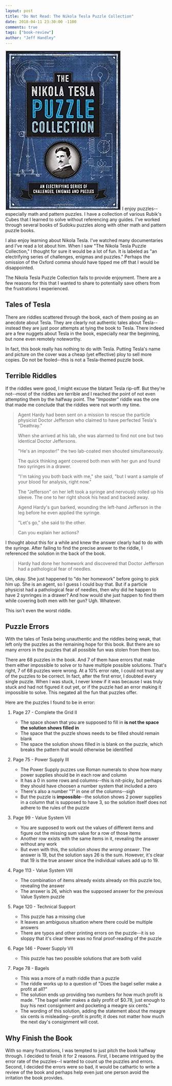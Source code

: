 ```yaml
---
layout: post
title: "Do Not Read: The Nikola Tesla Puzzle Collection"
date: 2018-04-11 23:30:00 -1100
comments: true
tags: ["book-review"]
author: "Jeff Handley"
---
```

![The Nikola Tesla Puzzle Collection](/img/postimages/2018-04-11-nikola-tesla-puzzle-collection/book-cover.jpg) I enjoy puzzles--especially math and pattern puzzles. I have a collection of various Rubik's Cubes that I learned to solve without referencing any guides. I've worked through several books of Sudoku puzzles along with other math and pattern puzzle books.

I also enjoy learning about Nikola Tesla. I've watched many documentaries and I've read a lot about him. When I saw "The Nikola Tesla Puzzle Collection," I thought for sure it would be a lot of fun. It is labeled as "an electrifying series of challenges, enigmas and puzzles." Perhaps the omission of the Oxford comma should have tipped me off that I would be disappointed.

The Nikola Tesla Puzzle Collection fails to provide enjoyment. There are a few reasons for this that I wanted to share to potentially save others from the frustrations I experienced.

## Tales of Tesla

There are riddles scattered through the book, each of them posing as an anecdote about Tesla. They are clearly not authentic tales about Tesla--instead they are just poor attempts at tying the book to Tesla. There indeed are a few nuggets about Tesla in the book, especially near the beginning, but none even remotely noteworthy.

In fact, this book really has nothing to do with Tesla. Putting Tesla's name and picture on the cover was a cheap (yet effective) ploy to sell more copies. Do not be fooled--this is not a Tesla-themed puzzle book.

## Terrible Riddles

If the riddles were good, I might excuse the blatant Tesla rip-off. But they're not--most of the riddles are terrible and I reached the point of not even attempting them by the halfway point. The "Imposter" riddle was the one that made me conclude that the riddles were not worth my time.

> Agent Hardy had been sent on a mission to rescue the particle physicist Doctor Jefferson who claimed to have perfected Tesla's "Deathray."
>
> When she arrived at his lab, she was alarmed to find not one but two identical Doctor Jeffersons.
>
> "He's an imposter!" the two lab-coated men shouted simultaneously.
>
> The quick thinking agent covered both men with her gun and found two syringes in a drawer.
>
> "I'm taking you both back with me," she said, "but I want a sample of your blood for analysis, right now."
>
> The "Jefferson" on her left took a syringe and nervously rolled up his sleeve. The one to her right shook his head and backed away.
>
> Agend Hardy's gun barked, wounding the left-hand Jefferson in the leg before he even applied the syringe.
>
> "Let's go," she said to the other.
>
> Can you explain her actions?

I thought about this for a while and knew the answer clearly had to do with the syringe. After failing to find the precise answer to the riddle, I referenced the solution in the back of the book.

> Hardy had done her homework and discovered that Doctor Jefferson had a pathological fear of needles.

Um, okay. She just happened to "do her homework" before going to pick him up. She is an agent, so I guess I could buy that. But if a particle physicist had a pathological fear of needles, then why did he happen to have 2 synringes in a drawer? And how would she just happen to find them while covering both men with her gun? Ugh. Whatever.

This isn't even the worst riddle.

## Puzzle Errors

With the tales of Tesla being unauthentic and the riddles being weak, that left only the puzzles as the remaining hope for this book. But there are so many _errors_ in the puzzles that all possible fun was stolen from them too.

There are 68 puzzles in the book. And 7 of them have errors that make them either impossible to solve or to have multiple possible solutions. That's right, 7 of 68 puzzles were wrong. At a 10% error rate, I could not trust any of the puzzles to be correct. In fact, after the first error, I doubted every single puzzle. When I was stuck, I never knew if it was because I was truly stuck and had not figured it out yet, or if the puzzle had an error making it impossible to solve. This negated all the fun that puzzles offer.

Here are the puzzles I found to be in error:

1. Page 27 - Complete the Grid II
    * The space shown that you are supposed to fill in **is not the space the solution shows filled in**
    * The space that the puzzle shows needs to be filled should remain blank
    * The space the solution shows filled in is blank on the puzzle, which breaks the pattern that would otherwise be identified

2. Page 75 - Power Supply III
    * The Power Supply puzzes use Roman numerals to show how many power supplies should be in each row and column
    * It has a 0 in some rows and columns--this is nit-picky, but perhaps they should have choosen a number system that included a zero
    * There's also a number "1" in one of the columns--sigh
    * But the puzzle is **impossible**--the solution shows 2 power supplies in a column that is supposed to have 3, so the solution itself does not adhere to the rules of the puzzle

3. Page 99 - Value System VII
    * You are supposed to work out the values of different items and figure out the missing sum value for a row of those items
    * Another row exists with the same items in it, revealing the answer without any work
    * But even with this, the solution *shows the wrong answer*. The answer is 19, but the solution says 26 is the sum. However, it's clear that 19 is the true answer since the individual values add up to 19.

4. Page 113 - Value System VIII
    * The combination of items already exists already on this puzzle too, revealing the answer
    * The answer is 26, which was the supposed answer for the previous Value System puzzle

5. Page 120 - Technical Support
    * This puzzle has a missing clue
    * It leaves an ambiguous situation where there could be multiple answers
    * There are typos and other printing errors on the puzzle--it is so sloppy that it's clear there was no final proof-reading of the puzzle

6. Page 146 - Power Supply VII
    * This puzzle has two possible solutions that are both valid

7. Page 78 - Bagels
    * This was a more of a math riddle than a puzzle
    * The riddle works up to a question of "Does the bagel seller make a profit at all?"
    * The solution ends up providing two numbers for how much profit is made. "The bagel seller makes a daily profit of $0.78, just enough to buy his next consignment and pocketing a meagre six cents."
    * The wording of this solution, adding the statement about the meagre six cents is misleading--profit is profit; it does not matter how much the next day's consignment will cost.

## Why Finish the Book

With so many frustrations, I was tempted to just pitch the book halfway through. I decided to finish it for 2 reasons. First, I became intrigued by the error rate of the puzzles--I wanted to count up the puzzles and errors. Second, I decided the errors were so bad, it would be cathartic to write a review of the book and perhaps help even just one person avoid the irritation the book provides.

